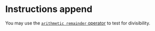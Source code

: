 # Instructions append

You may use the [`arithmetic remainder` operator](https://doc.rust-lang.org/book/appendix-02-operators.html) to test for divisibility.
